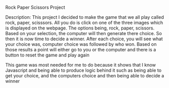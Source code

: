 Rock Paper Scissors Project

Description:
This project I decided to make the game that we all play called rock, paper, scisssors. All you do is click on one of the three images which is 
displayed on the webpage. The options being, rock, paper, scissors. Based on your selection, the computer will then generate there choice. So then 
it is now time to decide a winner. After each choice, you will see what your choice was, computer choice was followed by who won. Based on those results a point
will either go to you or the computer and there is a button to reset the game and play again 

This game was most needed for me to do because it shows that I know Javascript and being able to produce logic behind it such as being able to get your choice, and the 
computers choice and then being able to decide a winner



